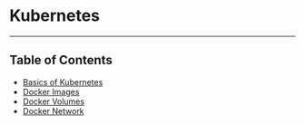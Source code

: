 # Kubernetes
---
## Table of Contents

- [Basics of Kubernetes](intro.md)
- [Docker Images](dockerimage.md)
- [Docker Volumes](docker-volume.md)
- [Docker Network](dockernetwork.md)
